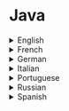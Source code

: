 # Java

<details>
  <summary>English</summary>
  
  ### Materials
- [W3Schools](https://www.w3schools.com/java/default.asp)
- [Awesome-Java](https://github.com/akullpp/awesome-java)
- [Awesome Java](http://java-lang.github.io/awesome-java/)
- [Learn Java Online](https://www.learnjavaonline.org/)
- [Codecademy](https://www.codecademy.com/learn/learn-java)
- [Edx](https://www.edx.org/course/learn-to-program-in-java-1)
- [Java Tutorial for Beginners](https://www.udemy.com/java-tutorial/)
- [Geeks for Geeks](https://www.geeksforgeeks.org/java-how-to-start-learning-java/)
- [Java 101](https://www.javaworld.com/article/2076075/learn-java/core-java-learn-java-from-the-ground-up.html)
- [Programiz](https://www.programiz.com/java-programming)
- [Java Programming Basics](https://www.udacity.com/course/java-programming-basics--ud282)
- [Tutorialspoint](https://www.tutorialspoint.com/java/)
- [Sololearn](https://www.sololearn.com/Course/Java/)
- [IBM Java Intro](https://www.ibm.com/developerworks/java/tutorials/j-introtojava1/index.html)
- [Java for Beginners](https://beginnersbook.com/java-tutorial-for-beginners-with-examples/)
- [Java 8 Tutorial](https://howtodoinjava.com/java-8-tutorial/)
- [Guru 99](https://www.guru99.com/java-tutorial.html)
- [Java in 21 days](https://www.cs.cmu.edu/afs/cs.cmu.edu/user/gchen/www/download/java/LearnJava.pdf)
- [Javatpoint](https://www.javatpoint.com/java-tutorial)
- [Reddit](https://www.reddit.com/r/learnjava/)
- [C4learn](http://www.c4learn.com/javaprogramming/)
- [Home and Learn](https://www.homeandlearn.co.uk/java/java.html)
- [Fresh 2 Fresh](https://fresh2refresh.com/java-tutorial/)
- [Wikiversity](https://en.wikiversity.org/wiki/Learning_Java)
- [Wikipedia](https://en.wikipedia.org/wiki/Java_(programming_language))
- [Java Beginners](https://www.androidauthority.com/java-tutorial-beginners-2-582147/)
- [Princeton Java](https://introcs.cs.princeton.edu/java/home/)
- [Learn X in Y minutes](https://learnxinyminutes.com/docs/java/)
- [Java in One Day](http://www.paradise.caltech.edu/cook/Workshop/Java/Overview.html)
- [Java Source Codes](https://www.programmingsimplified.com/java-source-codes)
- [Data-flair](https://data-flair.training/blogs/java-tutorial/)
- [Java Lessons](https://github.com/mafudge/LearnJava)
- [Java in 30 minutes](https://www.youtube.com/watch?v=WPvGqX-TXP0)
- [Java Full Course](https://www.youtube.com/watch?v=grEKMHGYyns)
- [The New Boston](https://www.youtube.com/watch?v=Hl-zzrqQoSE&amp;list=PLFE2CE09D83EE3E28)
- [Advanced Java](http://enos.itcollege.ee/~jpoial/allalaadimised/reading/Advanced-java.pdf)
- [Java for Beginners](http://staff.um.edu.mt/__data/assets/pdf_file/0010/57169/jn.pdf)
- [Introduction to Programming using Java](https://math.hws.edu/eck/cs124/downloads/javanotes6-linked.pdf)
- [Java Basics](https://www.cs.usfca.edu/~parrt/doc/java/JavaBasics-notes.pdf)
- [Java Programming Basics](http://www.mhhe.com/engcs/compsci/wu2/information/olc/pdf/powerpoint/ppt_ch2.pdf)
- [Java with 101 Examples](https://www.cp.eng.chula.ac.th/books/wp-content/uploads/sites/5/2018/01/java101.pdf)
- [Programming in Java](https://www.cl.cam.ac.uk/teaching/2006/ProgJava/java.pdf)
- [Thinking in Java](http://vergil.chemistry.gatech.edu/resources/programming/pdf/TIJ2.pdf)
- [Intro to Java](https://www.cs.drexel.edu/~spiros/teaching/java.pdf)
- [Java SE6](http://miageprojet2.unice.fr/@api/deki/files/1384/=D61748GC11_EP.pdf)
- [Java Lecture 1](http://www.cs.columbia.edu/~boyaci/courses/w3101_spring_09/Java_Lecture_1.pdf)
- [Java Guide](https://bbarrettchs.weebly.com/uploads/3/7/7/8/37782575/lvp_java_text.pdf)
- [Multithreaded Programming](http://www.buyya.com/java/Chapter14.pdf)
- [Java Tutorial - For Beginners](https://www.youtube.com/watch?v=Yv_4RXyLjL8&ab_channel=TechWithTim)
</details>

<details>
  <summary>French</summary>
  
  ### Materials
- [OpenClassRooms](https://openclassrooms.com/fr/courses/26832-apprenez-a-programmer-en-java)
- [Developpez Java](https://jmdoudoux.developpez.com/cours/developpons/java/)
- [Java les Bases](http://igm.univ-mlv.fr/~duris/JAVA/IR1/JavaLesBases.pdf)
- [Java Bases du Langage](https://fr.wikibooks.org/wiki/Programmation_Java/Bases_du_langage)
- [Livret Java](https://www.emse.fr/~picard/cours/1A/java/livretJava.pdf)
- [Apprendre Java](https://www.ukonline.be/cours/java/apprendre-java)
- [Java](https://fr.wikiversity.org/wiki/Java)
- [Cours Java](http://webpages.lss.supelec.fr/perso/hugues.mounier/Teaching/Java_files/JCours/polyBasesJavaHM.pdf)
</details>

<details>
  <summary>German</summary>
  
  ### Materials
- [Java-Programmieren](http://www.java-programmieren.com/)
- [Java Tutorial](http://www.gailer-net.de/tutorials/java/java-toc.html)
- [Grundlagen der Programmierung](https://www4.fh-swf.de/media/java.pdf)
- [Java 7](https://www.uni-trier.de/fileadmin/urt/doku/java/v70/Java7.pdf)
- [Grafikprogrammierung](http://www.ips.tu-braunschweig.de/struckmann/prog12/grafik.pdf)
- [Objektorientierte](http://www.ips.tu-braunschweig.de/struckmann/prog12/objekt.pdf)
</details>

<details>
  <summary>Italian</summary>
  
  ### Materials
- [Guida Java](https://www.html.it/guide/guida-java/)
- [Introduzione al linguaggio Java](http://pages.di.unipi.it/milazzo/teaching/AA1314-ProgJava/slides/2-Intro-Java.pdf)
- [Programmare in Java](http://vecchio.iet.unipi.it/programmazione-avanzata/files/2015/10/VolumeI.pdf)
- [Java Pratico](https://www.webmasterpoint.org/programmazione/java/java-pratico/)
- [Manuale Pratico di Java](http://www.brescianet.com/appunti/riservata/ManualePraticoJava.pdf)
- [Programmazione di Base](http://www.isib.cnr.it/Paolo.Bison/didattica/corsojava/javabookA.pdf)
- [Corso Java](https://www.quellidiinformatica.org/upload/49/0/CorsoJava.pdf)
- [Linguaggio Java](https://users.dimi.uniud.it/~demis.ballis/java-slides.pdf)
- [Panoramica su Java](http://www.diit.unict.it/users/alongheu/lingtlc/aa1011/lezione03_introjava.pdf)
- [Java Swing](http://www.agentgroup.unimore.it/Zambonelli/didattica/reti/Java/JavaSwing.pdf)
- [Thread in Java](http://www.apogeonline.com/2006/libri/88-503-2397-2/ebook/pdf/2397_Cap18.pdf)
</details>

<details>
  <summary>Portuguese</summary>
  
  ### Materials
- [Guia Completo de Java](https://www.devmedia.com.br/guia/linguagem-java/38169)
- [Curso de Java](https://www.programacaoprogressiva.net/2012/08/curso-de-java.html)
- [Programação Java](https://www.dm.ufscar.br/profs/waldeck/curso/java/)
- [Curso de Programação em Java](http://portaldoprofessor.mec.gov.br/storage/materiais/0000014210.pdf)
- [Programação em Java](http://www.faeterj-rio.edu.br/downloads/bbv/0031.pdf)
- [Curso de Java](https://excript.com/curso-de-java.html)
- [Curso ITA](https://www.coursera.org/learn/orientacao-a-objetos-com-java)
- [Java e Orientação a Objetos](https://www.caelum.com.br/download/caelum-java-objetos-fj11.pdf)
- [Tutorial Java](http://www.ic.unicamp.br/~cmrubira/JAVATUT14PDF.pdf)
- [Java Web](http://homepage.ufp.pt/lmbg/textos/java_intro.pdf)
</details>

<details>
  <summary>Russian</summary>
  
  ### Materials
- [Metanit](https://metanit.com/java/tutorial/)
- [Academic](https://dic.academic.ru/dic.nsf/ruwiki/1219341)
- [Operatory Java](http://www.internet-technologies.ru/articles/operatory-java.html)
- [Cyclowiki](http://cyclowiki.org/wiki/Java)
- [Javabasic](http://java-online.ru/java-basic.xhtml)
- [Helloworld.ru](http://www.helloworld.ru/texts/comp/lang/java/java/03.htm)
- [Wikiznanie](http://www.wikiznanie.ru/wp/index.php/Java)
</details>

<details>
  <summary>Spanish</summary>
  
  ### Materials
- [Curso de Java Básico](https://codigofacilito.com/cursos/JAVA)
- [Wikibooks](https://es.wikibooks.org/wiki/Programaci%C3%B3n_en_Java)
- [Programación en el lenguaje Java](http://www.sc.ehu.es/sbweb/fisica/cursoJava/Intro.htm)
- [Java Resources](https://users.dcc.uchile.cl/~lmateu/Java/)
- [Introducción a la programación con Java](http://vios.dc.fi.udc.es/tp/ficheiros/java08.pdf)
- [Java Avanzado](http://www.jtech.ua.es/j2ee/publico/lja-2012-13/wholesite.pdf)
- [Ejercicios de Programación en Java](http://www.eduinnova.es/monografias2011/ene2011/java.pdf)
- [Java Web](http://www.cua.uam.mx/pdfs/revistas_electronicas/libros-electronicos/2017/java/Java.pdf)
- [Programación Estructurada en Java](https://www.tlm.unavarra.es/pluginfile.php/25152/mod_resource/content/0/apuntes_java.pdf)
</details>